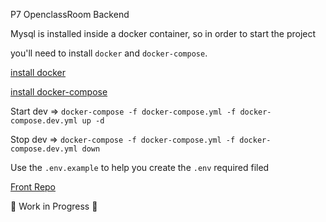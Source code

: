 P7 OpenclassRoom Backend

Mysql is installed inside a docker container, so in order to start the project

you'll need to install `docker` and `docker-compose`.

[install docker](https://docs.docker.com/get-docker/)

[install docker-compose](https://docs.docker.com/compose/install/)

Start dev => `docker-compose -f docker-compose.yml -f docker-compose.dev.yml up -d`

Stop dev => `docker-compose -f docker-compose.yml -f docker-compose.dev.yml down`

Use the `.env.example` to help you create the `.env` required filed

[Front Repo](https://github.com/KirdesMF/cedricgourville_7_18082021_frontend)

🚧 Work in Progress 🚧
